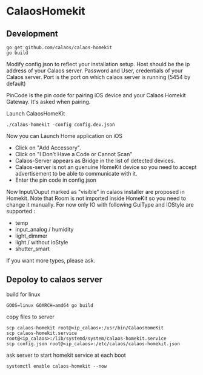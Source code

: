 # CalaosHomekit

## Development

```
go get github.com/calaos/calaos-homekit
go build
```

Modify config.json to reflect your installation setup.
Host should be the ip address of your Calaos server.
Password and User, credentials of your Calaos server.
Port is the port on which calaos server is running (5454 by default)

PinCode is the pin code for pairing iOS device and your Calaos Homekit Gateway. It's asked when pairing.

Launch CalaosHomeKit

```
./calaos-homekit -config config.dev.json
```

Now you can Launch Home application on iOS

- Click on "Add Accessory".
- Click on "I Don't Have a Code or Cannot Scan"
- Calaos-Server appears as Bridge in the list of detected devices.
- Calaos-server is not an guenuine HomeKit device so you need to accept advertisement to be able to communicate with it.
- Enter the pin code in config.json

Now Input/Ouput marked as "visible" in calaos installer are proposed in Homekit. Note that Room is not imported inside HomeKit so you need to change it manually.
For now only IO with following GuiType and IOStyle are supported :

- temp
- input_analog / humidity
- light_dimmer
- light / without ioStyle
- shutter_smart

If you want more types, please ask.

## Depoloy to calaos server

build for linux

```
GOOS=linux GOARCH=amd64 go build
```

copy files to server

```
scp calaos-homekit root@<ip_calaos>:/usr/bin/CalaosHomeKit
scp calaos-homekit.service root@<ip_calaos>:/lib/systemd/system/calaos-homekit.service
scp config.json root@<ip_calaos>:/etc/calaos/calaos-homekit.json
```

ask server to start homekit service at each boot

```
systemctl enable calaos-homekit --now
```
